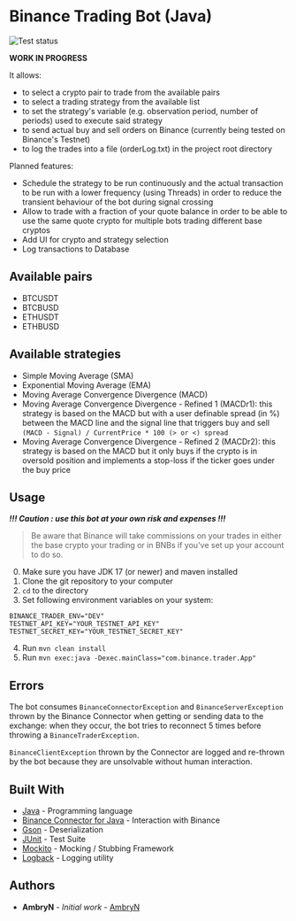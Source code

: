 # Binance Trading Bot (Java)

![Test status](https://github.com/AmbryN/binance-trader-java/actions/workflows/tests.yml/badge.svg)

**WORK IN PROGRESS**

It allows:
* to select a crypto pair to trade from the available pairs
* to select a trading strategy from the available list
* to set the strategy's variable (e.g. observation period, number of periods) used to execute said strategy
* to send actual buy and sell orders on Binance (currently being tested on Binance's Testnet)
* to log the trades into a file (orderLog.txt) in the project root directory

Planned features:
* Schedule the strategy to be run continuously and the actual transaction to be run with a lower
  frequency (using Threads) in order to reduce the transient behaviour of the bot during signal crossing
* Allow to trade with a fraction of your quote balance in order to be able
to use the same quote crypto for multiple bots trading different base cryptos
* Add UI for crypto and strategy selection
* Log transactions to Database

## Available pairs
- BTCUSDT
- BTCBUSD
- ETHUSDT
- ETHBUSD

## Available strategies
- Simple Moving Average (SMA)
- Exponential Moving Average (EMA)
- Moving Average Convergence Divergence (MACD)
- Moving Average Convergence Divergence - Refined 1 (MACDr1): this strategy is based on the MACD but 
with a user definable spread (in %) between the MACD line and the signal line that triggers buy and sell 
`(MACD - Signal) / CurrentPrice * 100 (> or <) spread`
- Moving Average Convergence Divergence - Refined 2 (MACDr2): this strategy is based on the MACD but
it only buys if the crypto is in oversold position and implements a stop-loss if the ticker goes under
the buy price

## Usage

***!!! Caution : use this bot at your own risk and expenses !!!***
> Be aware that Binance will take commissions on your trades in either 
> the base crypto your trading or in BNBs if you've set up your account 
> to do so.
0) Make sure you have JDK 17 (or newer) and maven installed
1) Clone the git repository to your computer 
2) `cd` to the directory
3) Set following environment variables on your system:
```
BINANCE_TRADER_ENV="DEV"
TESTNET_API_KEY="YOUR_TESTNET_API_KEY"
TESTNET_SECRET_KEY="YOUR_TESTNET_SECRET_KEY"
```
4) Run `mvn clean install`
5) Run `mvn exec:java -Dexec.mainClass="com.binance.trader.App"`

## Errors

The bot consumes `BinanceConnectorException` and `BinanceServerException` thrown by the Binance Connector when getting
or sending data to the exchange: when they occur, the bot tries to reconnect 5 times before throwing a 
`BinanceTraderException`.

`BinanceClientException` thrown by the Connector are logged and re-thrown by the bot because they are 
unsolvable without human interaction.

## Built With

* [Java](https://www.java.com/) - Programming language
* [Binance Connector for Java](https://github.com/binance/binance-connector-java) - Interaction with Binance
* [Gson](https://github.com/google/gson) - Deserialization
* [JUnit](https://junit.org/junit4/) - Test Suite
* [Mockito](https://site.mockito.org/) - Mocking / Stubbing Framework
* [Logback](https://github.com/qos-ch/logback) - Logging utility

## Authors

* **AmbryN** - *Initial work* - [AmbryN](https://github.com/AmbryN)
